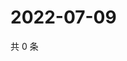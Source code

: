 # 2022-07-09

共 0 条

<!-- BEGIN WEIBO -->
<!-- 最后更新时间 Sat Jul 09 2022 15:14:47 GMT+0800 (China Standard Time) -->

<!-- END WEIBO -->
